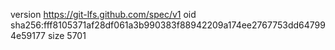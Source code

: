 version https://git-lfs.github.com/spec/v1
oid sha256:fff8105371af28df061a3b990383f88942209a174ee2767753dd647994e59177
size 5701
